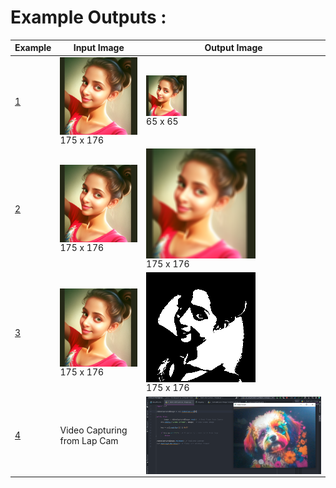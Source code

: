 # Example Outputs : 

| Example                                                                                                                                                                                                  | Input Image                                                   | Output Image                                                                   |
|----------------------------------------------------------------------------------------------------------------------------------------------------------------------------------------------------------|---------------------------------------------------------------|--------------------------------------------------------------------------------|
| [1](https://github.com/sarangiWijemanna/Artificial-Intelligence-A.I-/blob/main/Day%201%20-%20Introduction%20to%20Computer%20Vision/1__Reading%2CResizing%2CSaving%20Image%20using%20OpenCV%20Example.py) | <img align="center" src="Girl.png" alt="icon"/><br/>175 x 176 | <img align="center" src="1_resizedImage.png" alt="icon"/><br/>65 x 65          |
| [2](https://github.com/sarangiWijemanna/Artificial-Intelligence-A.I-/blob/main/Day%201%20-%20Introduction%20to%20Computer%20Vision/2__Smooth%20Image%20Example.py)                                       | <img align="center" src="Girl.png" alt="icon"/><br/>175 x 176 | <img align="center" src="2_gaussainBluredImage.png" alt="icon"/><br/>175 x 176 |
| [3](https://github.com/sarangiWijemanna/Artificial-Intelligence-A.I-/blob/main/Day%201%20-%20Introduction%20to%20Computer%20Vision/3__Convert%20Color%20Image%20To%20Binary%20Image.py)                  | <img align="center" src="Girl.png" alt="icon"/><br/>175 x 176 | <img align="center" src="3_convertedImage.png" alt="icon"/><br/>175 x 176      |
| [4](https://github.com/sarangiWijemanna/Artificial-Intelligence-A.I-/blob/main/Day%201%20-%20Introduction%20to%20Computer%20Vision/4__Work%20with%20Camera%20%20Images.py)                               | Video Capturing from Lap Cam                                  | <img align="center" src="4_VideoCapture.png" alt="icon" width="600"/>          |
